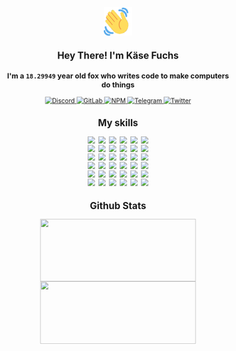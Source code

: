 <div><p align=center><img src=./resources/images/wave.gif width=64px height=64px></p><h2 align=center>Hey There! I'm Käse Fuchs</h2><h3 align=center>I'm a <code>18.29949</code> year old fox who writes code to make computers do things</h3><p align=center><a href=https://discord.com/users/507526681125322772><img alt=Discord src="https://img.shields.io/badge/Discord-5865F2?logo=discord&logoColor=white&style=flat-square#1cefe03cfb3c8856dd0da99854c845b8"> </a><a href=https://gitlab.com/kasefuchs><img alt=GitLab src="https://img.shields.io/badge/GitLab-330F63?logo=gitlab&logoColor=white&style=flat-square#1cefe03cfb3c8856dd0da99854c845b8"> </a><a href=https://npmjs.com/~kasefuchs><img alt=NPM src="https://img.shields.io/badge/NPM-CB3837?logo=npm&logoColor=white&style=flat-square#1cefe03cfb3c8856dd0da99854c845b8"> </a><a href=https://t.me/kasefuchs><img alt=Telegram src="https://img.shields.io/badge/Telegram-2CA5E0?logo=telegram&logoColor=white&style=flat-square#1cefe03cfb3c8856dd0da99854c845b8"> </a><a href=https://twitter.com/kasefuchs><img alt=Twitter src="https://img.shields.io/badge/Twitter-1DA1F2?logo=twitter&logoColor=white&style=flat-square#1cefe03cfb3c8856dd0da99854c845b8"></a></p><h2 align=center>My skills</h2><p align=center><a href=https://aws.amazon.com/ ><picture><source srcset="https://skillicons.dev/icons?i=aws&theme=dark#1cefe03cfb3c8856dd0da99854c845b8" media="(prefers-color-scheme: dark)"><source srcset="https://skillicons.dev/icons?i=aws&theme=light#1cefe03cfb3c8856dd0da99854c845b8" media="(prefers-color-scheme: light), (prefers-color-scheme: no-preference)"><img src="https://skillicons.dev/icons?i=aws&theme=light#1cefe03cfb3c8856dd0da99854c845b8"></picture></a>&nbsp;&nbsp;<a href=https://en.wikipedia.org/wiki/Bash_(Unix_shell)><picture><source srcset="https://skillicons.dev/icons?i=bash&theme=dark#1cefe03cfb3c8856dd0da99854c845b8" media="(prefers-color-scheme: dark)"><source srcset="https://skillicons.dev/icons?i=bash&theme=light#1cefe03cfb3c8856dd0da99854c845b8" media="(prefers-color-scheme: light), (prefers-color-scheme: no-preference)"><img src="https://skillicons.dev/icons?i=bash&theme=light#1cefe03cfb3c8856dd0da99854c845b8"></picture></a>&nbsp;&nbsp;<a href=https://discord.com/developers/docs><picture><source srcset="https://skillicons.dev/icons?i=bots&theme=dark#1cefe03cfb3c8856dd0da99854c845b8" media="(prefers-color-scheme: dark)"><source srcset="https://skillicons.dev/icons?i=bots&theme=light#1cefe03cfb3c8856dd0da99854c845b8" media="(prefers-color-scheme: light), (prefers-color-scheme: no-preference)"><img src="https://skillicons.dev/icons?i=bots&theme=light#1cefe03cfb3c8856dd0da99854c845b8"></picture></a>&nbsp;&nbsp;<a href=https://www.cloudflare.com/ ><picture><source srcset="https://skillicons.dev/icons?i=cloudflare&theme=dark#1cefe03cfb3c8856dd0da99854c845b8" media="(prefers-color-scheme: dark)"><source srcset="https://skillicons.dev/icons?i=cloudflare&theme=light#1cefe03cfb3c8856dd0da99854c845b8" media="(prefers-color-scheme: light), (prefers-color-scheme: no-preference)"><img src="https://skillicons.dev/icons?i=cloudflare&theme=light#1cefe03cfb3c8856dd0da99854c845b8"></picture></a>&nbsp;&nbsp;<a href=https://en.wikipedia.org/wiki/CSS><picture><source srcset="https://skillicons.dev/icons?i=css&theme=dark#1cefe03cfb3c8856dd0da99854c845b8" media="(prefers-color-scheme: dark)"><source srcset="https://skillicons.dev/icons?i=css&theme=light#1cefe03cfb3c8856dd0da99854c845b8" media="(prefers-color-scheme: light), (prefers-color-scheme: no-preference)"><img src="https://skillicons.dev/icons?i=css&theme=light#1cefe03cfb3c8856dd0da99854c845b8"></picture></a>&nbsp;&nbsp;<a href=https://www.docker.com/ ><picture><source srcset="https://skillicons.dev/icons?i=docker&theme=dark#1cefe03cfb3c8856dd0da99854c845b8" media="(prefers-color-scheme: dark)"><source srcset="https://skillicons.dev/icons?i=docker&theme=light#1cefe03cfb3c8856dd0da99854c845b8" media="(prefers-color-scheme: light), (prefers-color-scheme: no-preference)"><img src="https://skillicons.dev/icons?i=docker&theme=light#1cefe03cfb3c8856dd0da99854c845b8"></picture></a><br><a href=https://www.electronjs.org/ ><picture><source srcset="https://skillicons.dev/icons?i=electron&theme=dark#1cefe03cfb3c8856dd0da99854c845b8" media="(prefers-color-scheme: dark)"><source srcset="https://skillicons.dev/icons?i=electron&theme=light#1cefe03cfb3c8856dd0da99854c845b8" media="(prefers-color-scheme: light), (prefers-color-scheme: no-preference)"><img src="https://skillicons.dev/icons?i=electron&theme=light#1cefe03cfb3c8856dd0da99854c845b8"></picture></a>&nbsp;&nbsp;<a href=https://expressjs.com/ ><picture><source srcset="https://skillicons.dev/icons?i=express&theme=dark#1cefe03cfb3c8856dd0da99854c845b8" media="(prefers-color-scheme: dark)"><source srcset="https://skillicons.dev/icons?i=express&theme=light#1cefe03cfb3c8856dd0da99854c845b8" media="(prefers-color-scheme: light), (prefers-color-scheme: no-preference)"><img src="https://skillicons.dev/icons?i=express&theme=light#1cefe03cfb3c8856dd0da99854c845b8"></picture></a>&nbsp;&nbsp;<a href=https://www.figma.com/ ><picture><source srcset="https://skillicons.dev/icons?i=figma&theme=dark#1cefe03cfb3c8856dd0da99854c845b8" media="(prefers-color-scheme: dark)"><source srcset="https://skillicons.dev/icons?i=figma&theme=light#1cefe03cfb3c8856dd0da99854c845b8" media="(prefers-color-scheme: light), (prefers-color-scheme: no-preference)"><img src="https://skillicons.dev/icons?i=figma&theme=light#1cefe03cfb3c8856dd0da99854c845b8"></picture></a>&nbsp;&nbsp;<a href=https://firebase.google.com/ ><picture><source srcset="https://skillicons.dev/icons?i=firebase&theme=dark#1cefe03cfb3c8856dd0da99854c845b8" media="(prefers-color-scheme: dark)"><source srcset="https://skillicons.dev/icons?i=firebase&theme=light#1cefe03cfb3c8856dd0da99854c845b8" media="(prefers-color-scheme: light), (prefers-color-scheme: no-preference)"><img src="https://skillicons.dev/icons?i=firebase&theme=light#1cefe03cfb3c8856dd0da99854c845b8"></picture></a>&nbsp;&nbsp;<a href=https://flask.palletsprojects.com/ ><picture><source srcset="https://skillicons.dev/icons?i=flask&theme=dark#1cefe03cfb3c8856dd0da99854c845b8" media="(prefers-color-scheme: dark)"><source srcset="https://skillicons.dev/icons?i=flask&theme=light#1cefe03cfb3c8856dd0da99854c845b8" media="(prefers-color-scheme: light), (prefers-color-scheme: no-preference)"><img src="https://skillicons.dev/icons?i=flask&theme=light#1cefe03cfb3c8856dd0da99854c845b8"></picture></a>&nbsp;&nbsp;<a href=https://cloud.google.com/ ><picture><source srcset="https://skillicons.dev/icons?i=gcp&theme=dark#1cefe03cfb3c8856dd0da99854c845b8" media="(prefers-color-scheme: dark)"><source srcset="https://skillicons.dev/icons?i=gcp&theme=light#1cefe03cfb3c8856dd0da99854c845b8" media="(prefers-color-scheme: light), (prefers-color-scheme: no-preference)"><img src="https://skillicons.dev/icons?i=gcp&theme=light#1cefe03cfb3c8856dd0da99854c845b8"></picture></a><br><a href=https://git-scm.com/ ><picture><source srcset="https://skillicons.dev/icons?i=git&theme=dark#1cefe03cfb3c8856dd0da99854c845b8" media="(prefers-color-scheme: dark)"><source srcset="https://skillicons.dev/icons?i=git&theme=light#1cefe03cfb3c8856dd0da99854c845b8" media="(prefers-color-scheme: light), (prefers-color-scheme: no-preference)"><img src="https://skillicons.dev/icons?i=git&theme=light#1cefe03cfb3c8856dd0da99854c845b8"></picture></a>&nbsp;&nbsp;<a href=https://github.com/ ><picture><source srcset="https://skillicons.dev/icons?i=github&theme=dark#1cefe03cfb3c8856dd0da99854c845b8" media="(prefers-color-scheme: dark)"><source srcset="https://skillicons.dev/icons?i=github&theme=light#1cefe03cfb3c8856dd0da99854c845b8" media="(prefers-color-scheme: light), (prefers-color-scheme: no-preference)"><img src="https://skillicons.dev/icons?i=github&theme=light#1cefe03cfb3c8856dd0da99854c845b8"></picture></a>&nbsp;&nbsp;<a href=https://gitlab.com/ ><picture><source srcset="https://skillicons.dev/icons?i=gitlab&theme=dark#1cefe03cfb3c8856dd0da99854c845b8" media="(prefers-color-scheme: dark)"><source srcset="https://skillicons.dev/icons?i=gitlab&theme=light#1cefe03cfb3c8856dd0da99854c845b8" media="(prefers-color-scheme: light), (prefers-color-scheme: no-preference)"><img src="https://skillicons.dev/icons?i=gitlab&theme=light#1cefe03cfb3c8856dd0da99854c845b8"></picture></a>&nbsp;&nbsp;<a href=https://www.heroku.com/ ><picture><source srcset="https://skillicons.dev/icons?i=heroku&theme=dark#1cefe03cfb3c8856dd0da99854c845b8" media="(prefers-color-scheme: dark)"><source srcset="https://skillicons.dev/icons?i=heroku&theme=light#1cefe03cfb3c8856dd0da99854c845b8" media="(prefers-color-scheme: light), (prefers-color-scheme: no-preference)"><img src="https://skillicons.dev/icons?i=heroku&theme=light#1cefe03cfb3c8856dd0da99854c845b8"></picture></a>&nbsp;&nbsp;<a href=https://en.wikipedia.org/wiki/HTML><picture><source srcset="https://skillicons.dev/icons?i=html&theme=dark#1cefe03cfb3c8856dd0da99854c845b8" media="(prefers-color-scheme: dark)"><source srcset="https://skillicons.dev/icons?i=html&theme=light#1cefe03cfb3c8856dd0da99854c845b8" media="(prefers-color-scheme: light), (prefers-color-scheme: no-preference)"><img src="https://skillicons.dev/icons?i=html&theme=light#1cefe03cfb3c8856dd0da99854c845b8"></picture></a>&nbsp;&nbsp;<a href=https://en.wikipedia.org/wiki/JavaScript><picture><source srcset="https://skillicons.dev/icons?i=js&theme=dark#1cefe03cfb3c8856dd0da99854c845b8" media="(prefers-color-scheme: dark)"><source srcset="https://skillicons.dev/icons?i=js&theme=light#1cefe03cfb3c8856dd0da99854c845b8" media="(prefers-color-scheme: light), (prefers-color-scheme: no-preference)"><img src="https://skillicons.dev/icons?i=js&theme=light#1cefe03cfb3c8856dd0da99854c845b8"></picture></a><br><a href=https://en.wikipedia.org/wiki/Linux><picture><source srcset="https://skillicons.dev/icons?i=linux&theme=dark#1cefe03cfb3c8856dd0da99854c845b8" media="(prefers-color-scheme: dark)"><source srcset="https://skillicons.dev/icons?i=linux&theme=light#1cefe03cfb3c8856dd0da99854c845b8" media="(prefers-color-scheme: light), (prefers-color-scheme: no-preference)"><img src="https://skillicons.dev/icons?i=linux&theme=light#1cefe03cfb3c8856dd0da99854c845b8"></picture></a>&nbsp;&nbsp;<a href=https://mui.com/ ><picture><source srcset="https://skillicons.dev/icons?i=materialui&theme=dark#1cefe03cfb3c8856dd0da99854c845b8" media="(prefers-color-scheme: dark)"><source srcset="https://skillicons.dev/icons?i=materialui&theme=light#1cefe03cfb3c8856dd0da99854c845b8" media="(prefers-color-scheme: light), (prefers-color-scheme: no-preference)"><img src="https://skillicons.dev/icons?i=materialui&theme=light#1cefe03cfb3c8856dd0da99854c845b8"></picture></a>&nbsp;&nbsp;<a href=https://en.wikipedia.org/wiki/Markdown><picture><source srcset="https://skillicons.dev/icons?i=md&theme=dark#1cefe03cfb3c8856dd0da99854c845b8" media="(prefers-color-scheme: dark)"><source srcset="https://skillicons.dev/icons?i=md&theme=light#1cefe03cfb3c8856dd0da99854c845b8" media="(prefers-color-scheme: light), (prefers-color-scheme: no-preference)"><img src="https://skillicons.dev/icons?i=md&theme=light#1cefe03cfb3c8856dd0da99854c845b8"></picture></a>&nbsp;&nbsp;<a href=https://www.mongodb.com/ ><picture><source srcset="https://skillicons.dev/icons?i=mongodb&theme=dark#1cefe03cfb3c8856dd0da99854c845b8" media="(prefers-color-scheme: dark)"><source srcset="https://skillicons.dev/icons?i=mongodb&theme=light#1cefe03cfb3c8856dd0da99854c845b8" media="(prefers-color-scheme: light), (prefers-color-scheme: no-preference)"><img src="https://skillicons.dev/icons?i=mongodb&theme=light#1cefe03cfb3c8856dd0da99854c845b8"></picture></a>&nbsp;&nbsp;<a href=https://www.mysql.com/ ><picture><source srcset="https://skillicons.dev/icons?i=mysql&theme=dark#1cefe03cfb3c8856dd0da99854c845b8" media="(prefers-color-scheme: dark)"><source srcset="https://skillicons.dev/icons?i=mysql&theme=light#1cefe03cfb3c8856dd0da99854c845b8" media="(prefers-color-scheme: light), (prefers-color-scheme: no-preference)"><img src="https://skillicons.dev/icons?i=mysql&theme=light#1cefe03cfb3c8856dd0da99854c845b8"></picture></a>&nbsp;&nbsp;<a href=https://nextjs.org/ ><picture><source srcset="https://skillicons.dev/icons?i=nextjs&theme=dark#1cefe03cfb3c8856dd0da99854c845b8" media="(prefers-color-scheme: dark)"><source srcset="https://skillicons.dev/icons?i=nextjs&theme=light#1cefe03cfb3c8856dd0da99854c845b8" media="(prefers-color-scheme: light), (prefers-color-scheme: no-preference)"><img src="https://skillicons.dev/icons?i=nextjs&theme=light#1cefe03cfb3c8856dd0da99854c845b8"></picture></a><br><a href=https://nodejs.org/en/ ><picture><source srcset="https://skillicons.dev/icons?i=nodejs&theme=dark#1cefe03cfb3c8856dd0da99854c845b8" media="(prefers-color-scheme: dark)"><source srcset="https://skillicons.dev/icons?i=nodejs&theme=light#1cefe03cfb3c8856dd0da99854c845b8" media="(prefers-color-scheme: light), (prefers-color-scheme: no-preference)"><img src="https://skillicons.dev/icons?i=nodejs&theme=light#1cefe03cfb3c8856dd0da99854c845b8"></picture></a>&nbsp;&nbsp;<a href=https://www.postgresql.org/ ><picture><source srcset="https://skillicons.dev/icons?i=postgres&theme=dark#1cefe03cfb3c8856dd0da99854c845b8" media="(prefers-color-scheme: dark)"><source srcset="https://skillicons.dev/icons?i=postgres&theme=light#1cefe03cfb3c8856dd0da99854c845b8" media="(prefers-color-scheme: light), (prefers-color-scheme: no-preference)"><img src="https://skillicons.dev/icons?i=postgres&theme=light#1cefe03cfb3c8856dd0da99854c845b8"></picture></a>&nbsp;&nbsp;<a href=https://learn.microsoft.com/en-us/powershell/ ><picture><source srcset="https://skillicons.dev/icons?i=powershell&theme=dark#1cefe03cfb3c8856dd0da99854c845b8" media="(prefers-color-scheme: dark)"><source srcset="https://skillicons.dev/icons?i=powershell&theme=light#1cefe03cfb3c8856dd0da99854c845b8" media="(prefers-color-scheme: light), (prefers-color-scheme: no-preference)"><img src="https://skillicons.dev/icons?i=powershell&theme=light#1cefe03cfb3c8856dd0da99854c845b8"></picture></a>&nbsp;&nbsp;<a href=https://www.python.org/ ><picture><source srcset="https://skillicons.dev/icons?i=py&theme=dark#1cefe03cfb3c8856dd0da99854c845b8" media="(prefers-color-scheme: dark)"><source srcset="https://skillicons.dev/icons?i=py&theme=light#1cefe03cfb3c8856dd0da99854c845b8" media="(prefers-color-scheme: light), (prefers-color-scheme: no-preference)"><img src="https://skillicons.dev/icons?i=py&theme=light#1cefe03cfb3c8856dd0da99854c845b8"></picture></a>&nbsp;&nbsp;<a href=https://www.raspberrypi.org/ ><picture><source srcset="https://skillicons.dev/icons?i=raspberrypi&theme=dark#1cefe03cfb3c8856dd0da99854c845b8" media="(prefers-color-scheme: dark)"><source srcset="https://skillicons.dev/icons?i=raspberrypi&theme=light#1cefe03cfb3c8856dd0da99854c845b8" media="(prefers-color-scheme: light), (prefers-color-scheme: no-preference)"><img src="https://skillicons.dev/icons?i=raspberrypi&theme=light#1cefe03cfb3c8856dd0da99854c845b8"></picture></a>&nbsp;&nbsp;<a href=https://reactjs.org/ ><picture><source srcset="https://skillicons.dev/icons?i=react&theme=dark#1cefe03cfb3c8856dd0da99854c845b8" media="(prefers-color-scheme: dark)"><source srcset="https://skillicons.dev/icons?i=react&theme=light#1cefe03cfb3c8856dd0da99854c845b8" media="(prefers-color-scheme: light), (prefers-color-scheme: no-preference)"><img src="https://skillicons.dev/icons?i=react&theme=light#1cefe03cfb3c8856dd0da99854c845b8"></picture></a><br><a href=https://redux.js.org/ ><picture><source srcset="https://skillicons.dev/icons?i=redux&theme=dark#1cefe03cfb3c8856dd0da99854c845b8" media="(prefers-color-scheme: dark)"><source srcset="https://skillicons.dev/icons?i=redux&theme=light#1cefe03cfb3c8856dd0da99854c845b8" media="(prefers-color-scheme: light), (prefers-color-scheme: no-preference)"><img src="https://skillicons.dev/icons?i=redux&theme=light#1cefe03cfb3c8856dd0da99854c845b8"></picture></a>&nbsp;&nbsp;<a href=https://en.wikipedia.org/wiki/Regular_expression><picture><source srcset="https://skillicons.dev/icons?i=regex&theme=dark#1cefe03cfb3c8856dd0da99854c845b8" media="(prefers-color-scheme: dark)"><source srcset="https://skillicons.dev/icons?i=regex&theme=light#1cefe03cfb3c8856dd0da99854c845b8" media="(prefers-color-scheme: light), (prefers-color-scheme: no-preference)"><img src="https://skillicons.dev/icons?i=regex&theme=light#1cefe03cfb3c8856dd0da99854c845b8"></picture></a>&nbsp;&nbsp;<a href=https://en.wikipedia.org/wiki/Sass_(stylesheet_language)><picture><source srcset="https://skillicons.dev/icons?i=sass&theme=dark#1cefe03cfb3c8856dd0da99854c845b8" media="(prefers-color-scheme: dark)"><source srcset="https://skillicons.dev/icons?i=sass&theme=light#1cefe03cfb3c8856dd0da99854c845b8" media="(prefers-color-scheme: light), (prefers-color-scheme: no-preference)"><img src="https://skillicons.dev/icons?i=sass&theme=light#1cefe03cfb3c8856dd0da99854c845b8"></picture></a>&nbsp;&nbsp;<a href=https://www.typescriptlang.org/ ><picture><source srcset="https://skillicons.dev/icons?i=ts&theme=dark#1cefe03cfb3c8856dd0da99854c845b8" media="(prefers-color-scheme: dark)"><source srcset="https://skillicons.dev/icons?i=ts&theme=light#1cefe03cfb3c8856dd0da99854c845b8" media="(prefers-color-scheme: light), (prefers-color-scheme: no-preference)"><img src="https://skillicons.dev/icons?i=ts&theme=light#1cefe03cfb3c8856dd0da99854c845b8"></picture></a>&nbsp;&nbsp;<a href=https://unity.com/ ><picture><source srcset="https://skillicons.dev/icons?i=unity&theme=dark#1cefe03cfb3c8856dd0da99854c845b8" media="(prefers-color-scheme: dark)"><source srcset="https://skillicons.dev/icons?i=unity&theme=light#1cefe03cfb3c8856dd0da99854c845b8" media="(prefers-color-scheme: light), (prefers-color-scheme: no-preference)"><img src="https://skillicons.dev/icons?i=unity&theme=light#1cefe03cfb3c8856dd0da99854c845b8"></picture></a>&nbsp;&nbsp;<a href=https://workers.cloudflare.com/ ><picture><source srcset="https://skillicons.dev/icons?i=workers&theme=dark#1cefe03cfb3c8856dd0da99854c845b8" media="(prefers-color-scheme: dark)"><source srcset="https://skillicons.dev/icons?i=workers&theme=light#1cefe03cfb3c8856dd0da99854c845b8" media="(prefers-color-scheme: light), (prefers-color-scheme: no-preference)"><img src="https://skillicons.dev/icons?i=workers&theme=light#1cefe03cfb3c8856dd0da99854c845b8"></picture></a><br></p><h2 align=center>Github Stats</h2><p align=center><picture><source srcset="https://github-readme-stats-kasefuchs.vercel.app/api/?count_private=true&hide_border=true&hide_rank=true&line_height=20&hide_title=true&username=Kasefuchs&theme=dark#1cefe03cfb3c8856dd0da99854c845b8" media="(prefers-color-scheme: dark)"><source srcset="https://github-readme-stats-kasefuchs.vercel.app/api/?count_private=true&hide_border=true&hide_rank=true&line_height=20&hide_title=true&username=Kasefuchs&theme=light#1cefe03cfb3c8856dd0da99854c845b8" media="(prefers-color-scheme: light), (prefers-color-scheme: no-preference)"><img align=middle width=350 height=140 src="https://github-readme-stats-kasefuchs.vercel.app/api/?count_private=true&hide_border=true&hide_rank=true&line_height=20&hide_title=true&username=Kasefuchs&theme=light#1cefe03cfb3c8856dd0da99854c845b8"></picture><picture><source srcset="https://github-readme-stats-kasefuchs.vercel.app/api/top-langs/?count_private=true&hide_border=true&layout=compact&username=Kasefuchs&theme=dark#1cefe03cfb3c8856dd0da99854c845b8" media="(prefers-color-scheme: dark)"><source srcset="https://github-readme-stats-kasefuchs.vercel.app/api/top-langs/?count_private=true&hide_border=true&layout=compact&username=Kasefuchs&theme=light#1cefe03cfb3c8856dd0da99854c845b8" media="(prefers-color-scheme: light), (prefers-color-scheme: no-preference)"><img align=middle width=350 height=140 src="https://github-readme-stats-kasefuchs.vercel.app/api/top-langs/?count_private=true&hide_border=true&layout=compact&username=Kasefuchs&theme=light#1cefe03cfb3c8856dd0da99854c845b8"></picture></p><img src="https://hit.yhype.me/github/profile?user_id=64592097#1cefe03cfb3c8856dd0da99854c845b8" alt=""></div>